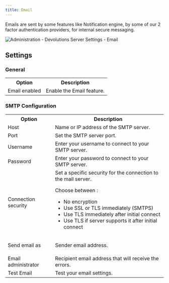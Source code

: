 ```yaml
---
title: Email
---
```

Emails are sent by some features like Notification engine, by some of our 2 factor authentication providers, for internal secure messaging. 

![Administration - Devolutions Server Settings - Email](/img/en/server/serverop8169.png)

## Settings 
### General 
<table>
	<tr>
		<th>
Option 
		</th>
		<th>
Description 
		</th>
	</tr>
	<tr>
		<td>
Email enabled 
		</td>
		<td>
Enable the Email feature. 
		</td>
	</tr>
</table>

### SMTP Configuration 

<table>
	<tr>
		<th>
Option 
		</th>
		<th>
Description 
		</th>
	</tr>
	<tr>
		<td>
Host 
		</td>
		<td>
Name or IP address of the SMTP server. 
		</td>
	</tr>
	<tr>
		<td>
Port 
		</td>
		<td>
Set the SMTP server port. 
		</td>
	</tr>
	<tr>
		<td>
Username 
		</td>
		<td>
Enter your username to connect to your SMTP server. 
		</td>
	</tr>
	<tr>
		<td>
Password 
		</td>
		<td>
Enter your password to connect to your SMTP server. 
		</td>
	</tr>
	<tr>
		<td>
Connection security 
		</td>
		<td>
Set a specific security for the connection to the mail server.  

Choose between :  

* No encryption 
* Use SSL or TLS immediately (SMTPS) 
* Use TLS immediately after initial connect 
* Use TLS if server supports it after initial connect 
		</td>
	</tr>
	<tr>
		<td>
Send email as 
		</td>
		<td>
Sender email address. 
		</td>
	</tr>
	<tr>
		<td>
Email administrator 
		</td>
		<td>
Recipient email address that will receive the errors. 
		</td>
	</tr>
	<tr>
		<td>
Test Email 
		</td>
		<td>
Test your email settings. 
		</td>
	</tr>
</table>


